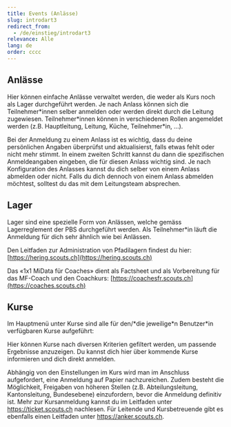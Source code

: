 ```yaml
---
title: Events (Anlässe) 
slug: introdart3
redirect_from:
  - /de/einstieg/introdart3
relevance: Alle
lang: de
order: cccc
---
```


## Anlässe 

Hier können einfache Anlässe verwaltet werden, die weder als Kurs noch als Lager durchgeführt werden. Je nach Anlass können sich die Teilnehmer\*innen selber anmelden oder werden direkt durch die Leitung zugewiesen. Teilnehmer\*innen können in verschiedenen Rollen angemeldet werden (z.B. Hauptleitung, Leitung, Küche, Teilnehmer\*in, …).

Bei der Anmeldung zu einem Anlass ist es wichtig, dass du deine persönlichen Angaben überprüfst und aktualisierst, falls etwas fehlt oder nicht mehr stimmt. In einem zweiten Schritt kannst du dann die spezifischen Anmeldeangaben eingeben, die für diesen Anlass wichtig sind. Je nach Konfiguration des Anlasses kannst du dich selber von einem Anlass abmelden oder nicht. Falls du dich dennoch von einem Anlass abmelden möchtest, solltest du das mit dem Leitungsteam absprechen. 

## Lager

Lager sind eine spezielle Form von Anlässen, welche gemäss Lagerreglement der PBS durchgeführt werden. Als Teilnehmer\*in läuft die Anmeldung für dich sehr ähnlich wie bei Anlässen. 

Den Leitfaden zur Administration von Pfadilagern findest du hier: [https://hering.scouts.ch](https://hering.scouts.ch)  

Das «1x1 MiData für Coaches» dient als Factsheet und als Vorbereitung für das MF-Coach und den Coachkurs: [https://coachesfr.scouts.ch](https://coaches.scouts.ch) 

## Kurse

Im Hauptmenü unter Kurse sind alle für den/\*die jeweilige\*n Benutzer\*in verfügbaren Kurse aufgeführt:

Hier können Kurse nach diversen Kriterien gefiltert werden, um passende Ergebnisse anzuzeigen. Du kannst dich hier über kommende Kurse informieren und dich direkt anmelden.

Abhängig von den Einstellungen im Kurs wird man im Anschluss aufgefordert, eine Anmeldung auf Papier nachzureichen. Zudem besteht die Möglichkeit, Freigaben von höheren Stellen (z.B. Abteilungsleitung, Kantonsleitung, Bundesebene) einzufordern, bevor die Anmeldung definitiv ist. Mehr zur Kursanmeldung kannst du im Leitfaden unter https://ticket.scouts.ch nachlesen. Für Leitende und Kursbetreuende gibt es ebenfalls einen Leitfaden unter https://anker.scouts.ch.  

